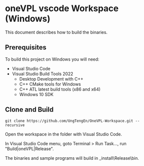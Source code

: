 # oneVPL vscode Workspace (Windows)
This document describes how to build the binaries.

## Prerequisites

To build this project on Windows you will need:

- Visual Studio Code
- Visual Studio Build Tools 2022
	* Desktop Development with C++
	* C++ CMake tools for Windows
	* C++ ATL latest build tools (x86 and x64)
	* Windows 10 SDK

## Clone and Build
```
git clone https://github.com/UngTengEn/OneVPL-Workspace.git --recursive
```

Open the workspace in the folder with Visual Studio Code.

In Visual Studio Code menu, goto Terminal > Run Task..., run "Build|oneVPL|Release".

The binaries and sample programs will build in _install\Release\bin.